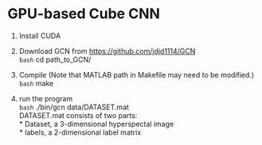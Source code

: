 # GPU-based Cube CNN

1. Install CUDA

2. Download GCN from https://github.com/jdjd1114/GCN
   <br>`bash`
   cd path_to_GCN/
   
3. Compile (Note that MATLAB path in Makefile may need to be modified.)
   <br>`bash`
   make
   
4. run the program
   <br>`bash` ./bin/gcn data/DATASET.mat
   <br> DATASET.mat consists of two parts: 
   <br> * Dataset, a 3-dimensional hyperspectal image
   <br> * labels, a 2-dimensional label matrix
